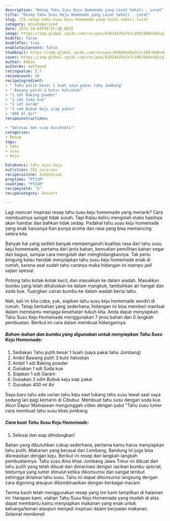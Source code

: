 ```yaml
---
description: "Resep Tahu Susu Keju Homemade yang Lezat Sekali , Lezat"
title: "Resep Tahu Susu Keju Homemade yang Lezat Sekali , Lezat"
slug: 375-resep-tahu-susu-keju-homemade-yang-lezat-sekali-lezat
category: Uncategorized
date: 2022-10-04T09:55:28.807Z
image: https://img-global.cpcdn.com/recipes/01024435e7e7c109/680x482cq70/tahu-susu-keju-homemade-foto-resep-utama.jpg
hideToc: false
enableToc: true
enableTocContent: false
thumbnail: https://img-global.cpcdn.com/recipes/01024435e7e7c109/680x482cq70/tahu-susu-keju-homemade-foto-resep-utama.jpg
cover: https://img-global.cpcdn.com/recipes/01024435e7e7c109/680x482cq70/tahu-susu-keju-homemade-foto-resep-utama.jpg
author: Admin
authorAv: notfound
ratingvalue: 3.7
reviewcount: 18
recipeingredient:
- " Tahu putih besar 1 buah saya pakai tahu Jombang"
- " Bawang putih 3 butir haluskan"
- "1 sdt Baking powder"
- "1 sdt Soda kue"
- "1 sdt Garam"
- "3 sdm Bubuk keju siap pakai"
- "400 ml Air"
recipeinstructions:

- "Selesai dan siap dinikmati!"
categories:
- Resep
tags:
- tahu
- susu
- keju

katakunci: tahu susu keju 
nutrition: 292 calories
recipecuisine: Indonesian
preptime: "PT21M"
cooktime: "PT35M"
recipeyield: "2"
recipecategory: Dessert

---
```



Lagi mencari inspirasi resep tahu susu keju homemade yang menarik? Cara membuatnya sangat tidak susah. Tapi Kalau keliru mengolah maka hasilnya akan hambar dan bahkan tidak sedap. Padahal tahu susu keju homemade yang enak harusnya Kan punya aroma dan rasa yang bisa memancing selera kita.


Banyak hal yang sedikit banyak mempengaruhi kualitas rasa dari tahu susu keju homemade, pertama dari jenis bahan, kemudian pemilihan bahan segar dan bagus, sampai cara mengolah dan menghidangkannya. Tak perlu bingung kalau hendak menyiapkan tahu susu keju homemade enak di rumah, karena asal sudah tahu caranya maka hidangan ini mampu jadi sajian spesial.

Potong tahu kotak-kotak kecil, dan masukkan ke dalam wadah. Masukkan bumbu yang telah dihaluskan ke dalam mangkuk, tambahkan air hangat dan soda kue. Tuangkan cairan bumbu ke dalam wadah berisi tahu.


Nah, kali ini kita coba, yuk, siapkan tahu susu keju homemade sendiri di rumah. Tetap berbahan yang sederhana, hidangan ini bisa memberi manfaat dalam membantu menjaga kesehatan tubuh kita. Anda dapat menyiapkan Tahu Susu Keju Homemade menggunakan 7 jenis bahan dan 0 langkah pembuatan. Berikut ini cara dalam membuat hidangannya.

<!--inarticleads1-->

##### Bahan-bahan dan bumbu yang digunakan untuk menyiapkan Tahu Susu Keju Homemade:

1. Sediakan  Tahu putih besar 1 buah (saya pakai tahu Jombang)
1. Ambil  Bawang putih 3 butir haluskan
1. Ambil 1 sdt Baking powder
1. Gunakan 1 sdt Soda kue
1. Siapkan 1 sdt Garam
1. Gunakan 3 sdm Bubuk keju siap pakai
1. Gunakan 400 ml Air


Saya baru tahu ada varian tahu keju saat tukang tahu susu lewat saat saya sedang lari pagi kemarin di Cibubur. Membuat tahu susu dengan soda kue. Akun Dapur Mamasean mengunggah video dengan judul &#34;Tahu susu lumer cara membuat tahu susu khas jombang 

<!--inarticleads2-->

##### Cara buat Tahu Susu Keju Homemade:


1. Selesai dan siap dihidangkan!

Bahan yang dibutuhkan cukup sederhana, pertama kamu harus menyiapkan tahu putih. Makanan yang berasal dari Lembang, Bandung ini juga bisa dikreasikan dengan keju. Berikut ini resep dan langkah-langkah pembuatannya. Tahu susu Alno khas Jombang Jawa Timur ini dibuat dari tahu putih yang telah dibuat dan dimarinasi dengan racikan bumbu special, tekturnya yang lumer dimulut ketika dikonsumsi dan sangat lembut sehingga dinamai tahu susu. Tahu ini dapat dikonsumsi langsung dengan cara digoreng ataupun dikombinasikan dengan berbagai macam. 

Terima kasih telah menggunakan resep yang tim kami tampilkan di halaman ini. Harapan kami, olahan Tahu Susu Keju Homemade yang mudah di atas dapat membantu kamu menyiapkan makanan yang enak untuk keluarga/teman ataupun menjadi inspirasi dalam berjualan makanan. Selamat menikmati
